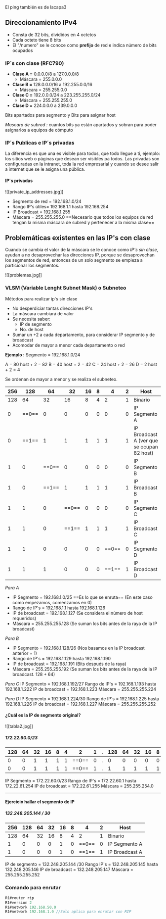 
El ping también es de lacapa3
## Direccionamiento IPv4
- Consta de 32 bits, divididos en 4 octetos
- Cada octeto tiene 8 bits
- El "/numero" se le conoce como **prefijo** de red e indica número de bits ocupados

### IP´s con clase (RFC790)
- **Clase A =** 0.0.0.0/8 a 127.0.0.0/8
	- Máscara = 255.0.0.0
- **Clase B =** 128.0.0.0/16 a 192.255.0.0/16
	- Máscara = 255.255.0.0
- **Clase C =** 192.0.0.0/24 a 223.255.255.0/24
	- Máscara = 255.255.255.0
- **Clase D =** 224.0.0.0 a 239.0.0.0

Bits apartados para segmento y Bits para asignar host

*Mascara de subred :* cuantos bits ya están apartados y sobran para poder asignarlos a equipos de cómputo

### IP´s Publicas e IP´s privadas
La diferencia es que una es visible para todos, que todo llegue a ti, ejemplo: los sitios web o páginas que desean ser visibles pa todos.
Las privadas son configuradas en la intranet, toda la red empresarial y cuando se desee salir a internet que se le asigna una pública.

#### IP´s privadas
![[private_ip_addresses.jpg]]

- Segmento de red = 192.168.1.0/24
- Rango IP's útiles= 192.168.1.1 hasta 192.168.254
- IP Broadcast = 192.168.1.255
- Máscara = 255.255.255.0
==Necesario que todos los equipos de red tengan la misma máscara de subred y pertenecer a la misma clase==

## Problemáticas existentes en las IP's con clase

Cuando se cambia el valor de la máscara se le conoce como *IP's sin clase*, ayudan a no desaprovechar las direcciones IP, porque se desaprovechan los segmentos de red, entonces de un solo segmento se empieza a particionar los segmentos.

![[problemas.jpg]]
### VLSM (Variable Lenght Subnet Mask) o Subneteo
Métodos para realizar ip's sin clase
- No desperdiciar tantas direcciones IP's
- La máscara cambiará de valor
- Se necesita saber:
	- IP de segmento
	- No. de host
- Sumar un +2 a cada departamento, para considerar IP segmento y de broadcast
- Acomodar de mayor a menor cada departamento o red

**Ejemplo :**
Segmento = 192.168.1.0/24

A = 80 host + 2 = 82
B = 40 host + 2 = 42
C = 24 host + 2 = 26
D = 2 host + 2 = 4

Se ordenan de mayor a menor y se realiza el subneteo.

| 256 | 128   | 64    | 32    | 16  | 8   | 4     | 2   | Host                                       |
| --- | ----- | ----- | ----- | --- | --- | ----- | --- | ------------------------------------------ |
| 128 | 64    | 32    | 16    | 8   | 4   | 2     | 1   | Binario                                    |
| 0   | ==0== | 0     | 0     | 0   | 0   | 0     | 0   | IP Segmento A                              |
| 0   | ==1== | 1     | 1     | 1   | 1   | 1     | 1   | IP Broadcast A (ver que se ocupan 82 host) |
| 1   | 0     | ==0== | 0     | 0   | 0   | 0     | 0   | IP Segmento B                              |
| 1   | 0     | ==1== | 1     | 1   | 1   | 1     | 1   | IP Broadcast B                             |
| 1   | 1     | 0     | ==0== | 0   | 0   | 0     | 0   | IP Segmento C                              |
| 1   | 1     | 0     | ==1== | 1   | 1   | 1     | 1   | IP Broadcast C                             |
| 1   | 1     | 0     | 0     | 0   | 0   | ==0== | 0   | IP Segmento D                              |
| 1   | 1     | 1     | 0     | 0   | 0   | ==1== | 1   | IP Broadcast D                             |
*Para A*
- IP Segmento = 192.168.1.0/25 ==Es lo que se enruta== 
	(En este caso como empezamos, comenzamos en 0)
- Rango de IP's = 192.168.1.1 hasta 192.168.1.126
- IP de broadcast = 192.168.1.127 
	(Se considera el número de host requeridos)
- Máscara = 255.255.255.128
	(Se suman los bits antes de la raya de la IP broadcast)

*Para B*
- IP Segmento = 192.168.1.128/26
	(Nos basamos en la IP broadcast anterior + 1)
- Rango de IP's = 192.168.1.129 hasta 192.168.1.190
- IP de broadcast = 192.168.1.191
	(Bits después de la raya)
- Máscara = 255.255.255.192
	(Se suman los bits antes de la raya de la IP broadcast. 128 + 64)

*Para C*
IP Segmento = 192.168.1.192/27 
Rango de IP's = 192.168.1.193 hasta 192.168.1.222
IP de broadcast = 192.168.1.223
Máscara = 255.255.255.224

*Para D*
IP Segmento = 192.168.1.224/30
Rango de IP's = 192.168.1.225 hasta 192.168.1.226
IP de broadcast = 192.168.1.227
Máscara = 255.255.255.252

#### ¿Cuál es la IP de segmento original?

![[tabla2.jpg]]
##### 172.22.60.0/23

| 128 | 64  | 32  | 16  |  8  | 4   | 2     |  1  | .   | 128 | 64  | 32  | 16  | 8   | 4   | 2   | 1   |
| --- | --- | --- | --- | :-: | --- | ----- | :-: | --- | --- | --- | --- | --- | --- | --- | --- | --- |
| 0   | 0   | 1   | 1   |  1  | 1   | ==0== |  0  | .   | 0   | 0   | 0   | 0   | 0   | 0   | 0   | 0   |
| 0   | 0   | 1   | 1   |  1  | 1   | ==0== |  1  | .   | 1   | 1   | 1   | 1   | 1   | 1   | 1   | 1   |

IP Segmento = 172.22.60.0/23 
Rango de IP's = 172.22.60.1 hasta 172.22.61.254
IP de broadcast = 172.22.61.255
Máscara = 255.255.254.0

---
#### Ejercicio hallar el segmento de IP
##### 132.248.205.144 / 30

| 256 | 128 | 64  | 32  | 16  | 8   | 4     | 2   | Host           |
| --- | --- | --- | --- | --- | --- | ----- | --- | -------------- |
| 128 | 64  | 32  | 16  | 8   | 4   | 2     | 1   | Binario        |
| 1   | 0   | 0   | 0   | 1   | 0   | ==0== | 0   | IP Segmento A  |
| 1   | 0   | 0   | 0   | 1   | 0   | ==1== | 1   | IP Broadcast A |

IP de segmento = 132.248.205.144 /30
Rango IP's = 132.248.205.145 hasta 132.248.205.146
IP de broadcast = 132.248.205.147 
Máscara = 255.255.255.252

### Comando para enrutar 
```` js
R1#router rip
R1#version 2
R1#network 192.168.50.0
R1#network 192.168.1.0 //Solo aplica para enrutar con RIP
````


